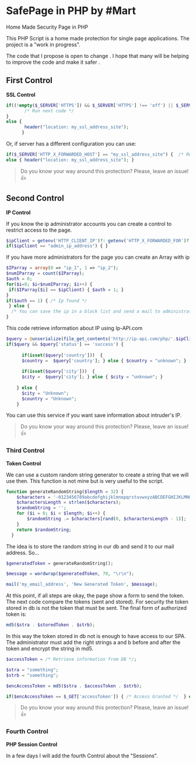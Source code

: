 # SafePage in PHP by #Mart
Home Made Security Page in PHP

This PHP Script is a home made protection for single page applications. The project is a "work in progress".

The code that I propose is open to change . I hope that many will be helping to improve the code and make it safer .

<h2>First Control</h2>
<strong>SSL Control</strong>

```php
if((!empty($_SERVER['HTTPS']) && $_SERVER['HTTPS'] !== 'off') || $_SERVER['SERVER_PORT'] == 443) {  
       /* Run next code */ 
} 
else { 
       header("location: my_ssl_address_site"); 
      } 
```
<p>Or, if server has a different configuration you can use:</p>

```php
if($_SERVER['HTTP_X_FORWARDED_HOST'] == "my_ssl_address_site") {  /* Run next code */ } 
else { header("location: my_ssl_address_site"); } 
```
> Do you know your way around this protection? Please, leave an issue! :+1:

<h2>Second Control</h2>
<strong>IP Control</strong>
<p>If you know the ip administrator accounts you can create a control to restrict access to the page.</p>

```php
$ipClient = getenv('HTTP_CLIENT_IP')?: getenv('HTTP_X_FORWARDED_FOR')?: getenv('HTTP_X_FORWARDED')?: getenv('HTTP_FORWARDED_FOR')?: getenv('HTTP_FORWARDED')?: getenv('REMOTE_ADDR'); 
if($ipClient == "admin_ip_address") { } 
```

<p>If you have more administrators for the page you can create an Array with ip</p>

```php
$IParray = array(0 => "ip_1", 1 => "ip_2");
$numIParray = count($IParray);
$auth = 0;
for($i=0; $i<$numIParray; $i++) { 
 if($IParray[$i] == $ipClient) { $auth = 1; }
}
if($auth == 1) { /* Ip found */ 
 } else { 
  /* You can save the ip in a black list and send a mail to administrator with IP information. */
}
```
<p> This code retrieve information about IP using Ip-API.com</p>

```php
$query = @unserialize(file_get_contents('http://ip-api.com/php/'.$ipClient));
if($query && $query['status'] == 'success') {
	  
	  if(isset($query['country']))  {
	  $country =  $query['country']; } else { $country = "unknown"; }
	  
	  if(isset($query['city']))  {
	  $city =  $query['city']; } else { $city = "unknown"; }
	  
	} else {
	  $city = "Unknown";
	  $country = "Unknown";
	}
```
<p> You can use this service if you want save information about intruder's IP. </p>

> Do you know your way around this protection? Please, leave an issue! :+1:

<h3>Third Control</h3>
<strong>Token Control</strong>

<p>We can use a custom random string generator to create a string that we will use then. This function is not mine but is very useful to the script.</p>

```php
function generateRandomString($length = 32) {
    $characters = '-0123456789abcdefghijklmnopqrstuvwxyzABCDEFGHIJKLMNOPQRSTUVWXYZ';
    $charactersLength = strlen($characters);
    $randomString = '';
    for ($i = 0; $i < $length; $i++) {
        $randomString .= $characters[rand(0, $charactersLength - 1)];
    }
    return $randomString;
  }
```
<p>The idea is to store the random string in our db and send it to our mail address. So...</p>

```php
$generatedToken = generateRandomString();

$message = wordwrap($generatedToken, 70, "\r\n");

mail('my_email_address', 'New Generated Token', $message);
```
<p>At this point, if all steps are okay, the page show a form to send the token. 
The next code compare the tokens (sent and stored). For security the token stored in db is not the token that must be sent. The final form of authorized token is: </p>

```php
md5($stra . $storedToken . $strb);
```
<p>In this way the token stored in db not is enough to have access to our SPA. The administrator must add the right strings a and b before and after the token and encrypt the string in md5.</p>

```php
$accessToken = /* Retrieve information from DB */;

$stra = "something";
$strb = "something";

$encAccessToken = md5($stra . $accessToken . $strb);

if($encAccessToken == $_GET['accessToken']) { /* Access Granted */  } else { /* Send ip to administrator email */ }
```
> Do you know your way around this protection? Please, leave an issue! :+1:

<h3>Fourth Control</h3>
<strong>PHP Session Control</strong>

<p>In a few days I will add the fourth Control about the "Sessions".<strong>
